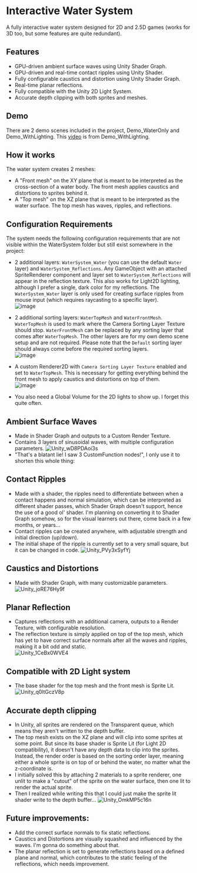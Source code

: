 # Interactive Water System  

A fully interactive water system designed for 2D and 2.5D games (works for 3D too, but some features are quite redundant).

## Features
- GPU-driven ambient surface waves using Unity Shader Graph.  
- GPU-driven and real-time contact ripples using Unity Shader.  
- Fully configurable caustics and distortion using Unity Shader Graph.  
- Real-time planar reflections.  
- Fully compatible with the Unity 2D Light System.  
- Accurate depth clipping with both sprites and meshes.  

## Demo
There are 2 demo scenes included in the project, Demo_WaterOnly and Demo_WithLighting. This [video](https://youtu.be/nht-2tldh_Q) is from Demo_WithLighting.

## How it works
The water system creates 2 meshes: 
- A "Front mesh" on the XY plane that is meant to be interpreted as the cross-section of a water body. The front mesh applies caustics and distortions to sprites behind it.
- A "Top mesh" on the XZ plane that is meant to be interpreted as the water surface. The top mesh has waves, ripples, and reflections.

## Configuration Requirements
The system needs the following configuration requirements that are not visible within the WaterSystem folder but still exist somewhere in the project:
- 2 additional layers: `WaterSystem_Water` (you can use the default `Water` layer) and `WaterSystem_Reflections`. Any GameObject with an attached SpriteRenderer component and layer set to `WaterSystem_Reflections` will appear in the reflection texture. This also works for Light2D lighting, although I prefer a single, dark color for my reflections. The `WaterSystem_Water` layer is only used for creating surface ripples from mouse input (which requires raycasting to a specific layer).  
![image](https://github.com/user-attachments/assets/1b068069-a017-44c5-92f2-9dc1849dbe8b)

- 2 additional sorting layers: `WaterTopMesh` and `WaterFrontMesh`. `WaterTopMesh` is used to mark where the Camera Sorting Layer Texture should stop. `WaterFrontMesh` can be replaced by any sorting layer that comes after `WaterTopMesh`. The other layers are for my own demo scene setup and are not required. Please note that the `Default` sorting layer should always come before the required sorting layers.  
![image](https://github.com/user-attachments/assets/6aad2f58-4273-4b65-8a87-d253c3cb623f)

- A custom Renderer2D with `Camera Sorting Layer Texture` enabled and set to `WaterTopMesh`. This is necessary for getting everything behind the front mesh to apply caustics and distortions on top of them.   
![image](https://github.com/user-attachments/assets/61c4d470-7984-4433-9b5c-d77740b35774)

- You also need a Global Volume for the 2D lights to show up. I forget this quite often.  

## Ambient Surface Waves
- Made in Shader Graph and outputs to a Custom Render Texture.
- Contains 3 layers of sinusoidal waves, with multiple configuration parameters.
![Unity_wD8PDAoi3s](https://github.com/user-attachments/assets/c10eb81c-4c3c-4f5c-a34a-5a902e6926ed)
- "That's a blatant lie! I saw 3 CustomFunction nodes!", I only use it to shorten this whole thing:

## Contact Ripples
- Made with a shader, the ripples need to differentiate between when a contact happens and normal simulation, which can be interpreted as different shader passes, which Shader Graph doesn't support, hence the use of a good ol' shader. I'm planning on converting it to Shader Graph somehow, so for the visual learners out there, come back in a few months, or years...
- Contact ripples can be created anywhere, with adjustable strength and initial direction (up/down).
- The initial shape of the ripple is currently set to a very small square, but it can be changed in code.
![Unity_PVy3xSyfYj](https://github.com/user-attachments/assets/04aac7ae-3f79-4ed9-9ede-f8dabeabc1b7)

## Caustics and Distortions  
- Made with Shader Graph, with many customizable parameters.
![Unity_joRE76Hy9f](https://github.com/user-attachments/assets/9ef34799-0432-4bcb-bac8-b1f3340ffd83)

## Planar Reflection
- Captures reflections with an additional camera, outputs to a Render Texture, with configurable resolution.
- The reflection texture is simply applied on top of the top mesh, which has yet to have correct surface normals after all the waves and ripples, making it a bit odd and static.  
![Unity_1CeBx0WVE4](https://github.com/user-attachments/assets/42e741f3-0d71-41fd-a026-3322ceee5a18)

## Compatible with 2D Light system
- The base shader for the top mesh and the front mesh is Sprite Lit.  
![Unity_q0ltGczV8p](https://github.com/user-attachments/assets/51a21fa6-84a4-4cd0-bc7e-66ea6d200573)

## Accurate depth clipping
- In Unity, all sprites are rendered on the Transparent queue, which means they aren't written to the depth buffer.
- The top mesh exists on the XZ plane and will clip into some sprites at some point. But since its base shader is Sprite Lit (for Light 2D compatibility), it doesn't have any depth data to clip into the sprites. Instead, the render order is based on the sorting order layer, meaning either a whole sprite is on top of or behind the water, no matter what the z-coordinate is.
- I initially solved this by attaching 2 materials to a sprite renderer, one unlit to make a "cutout" of the sprite on the water surface, then one lit to render the actual sprite.
- Then I realized while writing this that I could just make the sprite lit shader write to the depth buffer...
![Unity_OmkMP5c16n](https://github.com/user-attachments/assets/092c9dcf-7a5a-4f36-a838-14a82d24a6e1)

## Future improvements:
- Add the correct surface normals to fix static reflections.
- Caustics and Distortions are visually squashed and influenced by the waves. I'm gonna do something about that.
- The planar reflection is set to generate reflections based on a defined plane and normal, which contributes to the static feeling of the reflections, which needs improvement.
